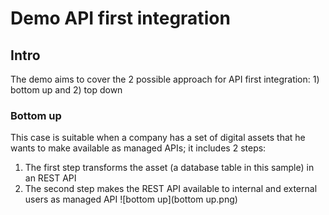 # Demo API first integration
## Intro
The demo aims to cover the 2 possible approach for API first integration: 1) bottom up and 2) top down
### Bottom up
This case is suitable when a company has a set of digital assets that he wants to make available as managed APIs; it includes 2 steps:
1. The first step transforms the asset (a database table in this sample) in an REST API
2. The second step makes the REST API available to internal and external users as managed API
![bottom up](bottom up.png)


